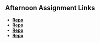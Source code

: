## Afternoon Assignment Links

* **[Repo](https://github.com/zacattak/<ASSIGNMENT_REPO>)**
* **[Repo](https://github.com/zacattak/cool_site.git)**
* **[Repo](https://github.com/zacattak/A_pen_that_does_more.git)**
* **[Repo](https://github.com/WackoFlaka/partner_challenge.git)**
